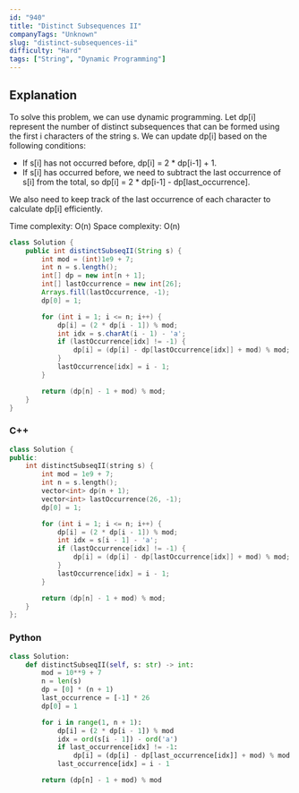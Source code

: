 ```yaml
---
id: "940"
title: "Distinct Subsequences II"
companyTags: "Unknown"
slug: "distinct-subsequences-ii"
difficulty: "Hard"
tags: ["String", "Dynamic Programming"]
---
```


## Explanation
To solve this problem, we can use dynamic programming. Let dp[i] represent the number of distinct subsequences that can be formed using the first i characters of the string s. We can update dp[i] based on the following conditions:
- If s[i] has not occurred before, dp[i] = 2 * dp[i-1] + 1.
- If s[i] has occurred before, we need to subtract the last occurrence of s[i] from the total, so dp[i] = 2 * dp[i-1] - dp[last_occurrence].

We also need to keep track of the last occurrence of each character to calculate dp[i] efficiently.

Time complexity: O(n)
Space complexity: O(n)
```java
class Solution {
    public int distinctSubseqII(String s) {
        int mod = (int)1e9 + 7;
        int n = s.length();
        int[] dp = new int[n + 1];
        int[] lastOccurrence = new int[26];
        Arrays.fill(lastOccurrence, -1);
        dp[0] = 1;

        for (int i = 1; i <= n; i++) {
            dp[i] = (2 * dp[i - 1]) % mod;
            int idx = s.charAt(i - 1) - 'a';
            if (lastOccurrence[idx] != -1) {
                dp[i] = (dp[i] - dp[lastOccurrence[idx]] + mod) % mod;
            }
            lastOccurrence[idx] = i - 1;
        }

        return (dp[n] - 1 + mod) % mod;
    }
}
```

### C++
```cpp
class Solution {
public:
    int distinctSubseqII(string s) {
        int mod = 1e9 + 7;
        int n = s.length();
        vector<int> dp(n + 1);
        vector<int> lastOccurrence(26, -1);
        dp[0] = 1;

        for (int i = 1; i <= n; i++) {
            dp[i] = (2 * dp[i - 1]) % mod;
            int idx = s[i - 1] - 'a';
            if (lastOccurrence[idx] != -1) {
                dp[i] = (dp[i] - dp[lastOccurrence[idx]] + mod) % mod;
            }
            lastOccurrence[idx] = i - 1;
        }

        return (dp[n] - 1 + mod) % mod;
    }
};
```

### Python
```python
class Solution:
    def distinctSubseqII(self, s: str) -> int:
        mod = 10**9 + 7
        n = len(s)
        dp = [0] * (n + 1)
        last_occurrence = [-1] * 26
        dp[0] = 1

        for i in range(1, n + 1):
            dp[i] = (2 * dp[i - 1]) % mod
            idx = ord(s[i - 1]) - ord('a')
            if last_occurrence[idx] != -1:
                dp[i] = (dp[i] - dp[last_occurrence[idx]] + mod) % mod
            last_occurrence[idx] = i - 1

        return (dp[n] - 1 + mod) % mod
```